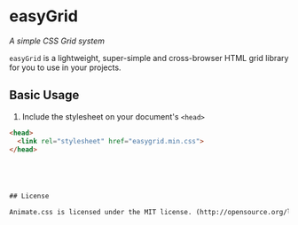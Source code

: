 # easyGrid

_A simple CSS Grid system_

`easyGrid` is a lightweight, super-simple and cross-browser HTML grid library for you to use in your projects.

## Basic Usage

1. Include the stylesheet on your document's `<head>`

```html
<head>
  <link rel="stylesheet" href="easygrid.min.css">
</head>





## License

Animate.css is licensed under the MIT license. (http://opensource.org/licenses/MIT)
